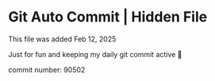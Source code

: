 # Git Auto Commit | Hidden File

This file was added Feb 12, 2025

Just for fun and keeping my daily git commit active 🤪

commit number: 90502
